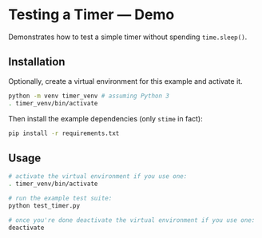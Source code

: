 Testing a Timer — Demo
======================

Demonstrates how to test a simple timer without spending `time.sleep()`.

## Installation

Optionally, create a virtual environment for this example and activate it.

```bash
python -m venv timer_venv # assuming Python 3
. timer_venv/bin/activate
```

Then install the example dependencies (only `stime` in fact):

```bash
pip install -r requirements.txt
```

## Usage

```bash
# activate the virtual environment if you use one:
. timer_venv/bin/activate

# run the example test suite:
python test_timer.py

# once you're done deactivate the virtual environment if you use one:
deactivate
```
